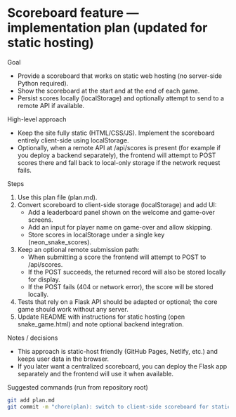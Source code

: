 # Scoreboard feature — implementation plan (updated for static hosting)

Goal
- Provide a scoreboard that works on static web hosting (no server-side Python required).
- Show the scoreboard at the start and at the end of each game.
- Persist scores locally (localStorage) and optionally attempt to send to a remote API if available.

High-level approach
- Keep the site fully static (HTML/CSS/JS). Implement the scoreboard entirely client-side using localStorage.
- Optionally, when a remote API at /api/scores is present (for example if you deploy a backend separately), the frontend will attempt to POST scores there and fall back to local-only storage if the network request fails.

Steps
1) Use this plan file (plan.md).
2) Convert scoreboard to client-side storage (localStorage) and add UI:
   - Add a leaderboard panel shown on the welcome and game-over screens.
   - Add an input for player name on game-over and allow skipping.
   - Store scores in localStorage under a single key (neon_snake_scores).
3) Keep an optional remote submission path:
   - When submitting a score the frontend will attempt to POST to /api/scores.
   - If the POST succeeds, the returned record will also be stored locally for display.
   - If the POST fails (404 or network error), the score will be stored locally.
4) Tests that rely on a Flask API should be adapted or optional; the core game should work without any server.
5) Update README with instructions for static hosting (open snake_game.html) and note optional backend integration.

Notes / decisions
- This approach is static-host friendly (GitHub Pages, Netlify, etc.) and keeps user data in the browser.
- If you later want a centralized scoreboard, you can deploy the Flask app separately and the frontend will use it when available.

Suggested commands (run from repository root)
```bash
git add plan.md
git commit -m "chore(plan): switch to client-side scoreboard for static hosting"
```
